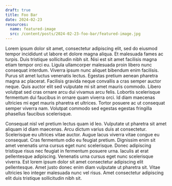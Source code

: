 ```yaml
---
draft: true
title: Foo Bar
date: 2024-02-23
resources:
  name: featured-image
  src: /content/posts/2024-02-23-foo-bar/featured-image.jpg
---
```

Lorem ipsum dolor sit amet, consectetur adipiscing elit, sed do eiusmod tempor incididunt ut labore et dolore magna aliqua. Et malesuada fames ac turpis. Duis tristique sollicitudin nibh sit. Nisi est sit amet facilisis magna etiam tempor orci eu. Ligula ullamcorper malesuada proin libero nunc consequat interdum. Viverra ipsum nunc aliquet bibendum enim facilisis. Purus sit amet luctus venenatis lectus. Egestas pretium aenean pharetra magna ac placerat. Facilisis gravida neque convallis a cras semper auctor neque. Quis auctor elit sed vulputate mi sit amet mauris commodo. Libero volutpat sed cras ornare arcu dui vivamus arcu felis. Lobortis scelerisque fermentum dui faucibus in ornare quam viverra orci. Id diam maecenas ultricies mi eget mauris pharetra et ultrices. Tortor posuere ac ut consequat semper viverra nam. Volutpat commodo sed egestas egestas fringilla phasellus faucibus scelerisque.

<p style="text-align: start">Consequat nisl vel pretium lectus quam id leo. Vulputate ut pharetra sit amet aliquam id diam maecenas. Arcu dictum varius duis at consectetur. Scelerisque eu ultrices vitae auctor. Augue lacus viverra vitae congue eu consequat. Cras fermentum odio eu feugiat pretium. Dignissim enim sit amet venenatis urna cursus eget nunc scelerisque. Donec adipiscing tristique risus nec feugiat in fermentum posuere urna. Iaculis at erat pellentesque adipiscing. Venenatis urna cursus eget nunc scelerisque viverra. Est lorem ipsum dolor sit amet consectetur adipiscing elit pellentesque. Amet justo donec enim diam vulputate ut pharetra sit. Vitae ultricies leo integer malesuada nunc vel risus. Amet consectetur adipiscing elit duis tristique sollicitudin nibh sit.</p>